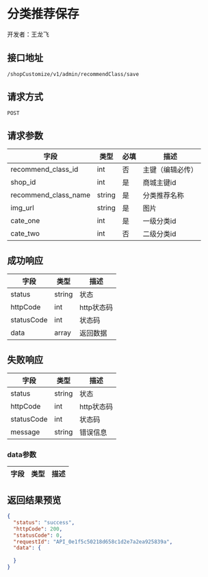 # 分类推荐保存
开发者：王龙飞

## 接口地址
`/shopCustomize/v1/admin/recommendClass/save`

## 请求方式
`POST`

## 请求参数
| 字段 | 类型   | 必填 | 描述     |
| ---- | ------ | ---- | -------- |
| recommend_class_id | int | 否 |  主键（编辑必传） |
| shop_id | int | 是 |  商城主键id |
| recommend_class_name | string | 是 |  分类推荐名称 |
| img_url | string | 是 |  图片 |
| cate_one | int | 是 | 一级分类id |
| cate_two | int | 否 | 二级分类id |

## 成功响应
| 字段       | 类型    | 描述        |
| ---------- | ------- | ----------- |
| status    | string  | 状态    |
| httpCode     | int  | http状态码    |
| statusCode | int  | 状态码 |
| data  | array  | 返回数据      |

## 失败响应
| 字段       | 类型    | 描述        |
| ---------- | ------- | ----------- |
| status    | string  | 状态    |
| httpCode     | int  | http状态码    |
| statusCode | int  | 状态码 |
| message  | string  | 错误信息      |

### data参数
| 字段 | 类型 | 描述 |
| --- | --- | --- |

## 返回结果预览
```json
{
  "status": "success",
  "httpCode": 200,
  "statusCode": 0,
  "requestId": "API_0e1f5c50218d658c1d2e7a2ea925839a",
  "data": {
  
  }
}
```